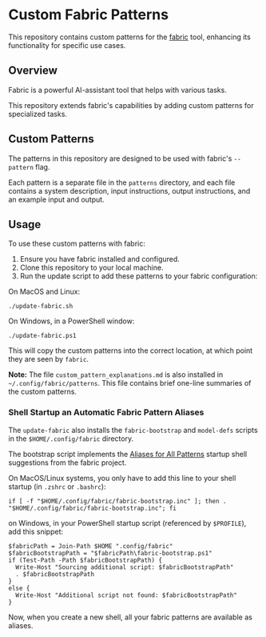 # Custom Fabric Patterns

This repository contains custom patterns for the [fabric](https://github.com/danielmiessler/fabric) tool, enhancing its functionality for specific use cases.

## Overview

Fabric is a powerful AI-assistant tool that helps with various tasks.

This repository extends fabric's capabilities by adding custom patterns for specialized tasks.

## Custom Patterns

The patterns in this repository are designed to be used with fabric's `--pattern` flag.

Each pattern is a separate file in the `patterns` directory, and each file contains a system description,
input instructions, output instructions, and an example input and output.

## Usage

To use these custom patterns with fabric:

1. Ensure you have fabric installed and configured.
2. Clone this repository to your local machine.
3. Run the update script to add these patterns to your fabric configuration:

On MacOS and Linux:

```shell
./update-fabric.sh
```

On Windows, in a PowerShell window:

```shell
./update-fabric.ps1
```

This will copy the custom patterns into the correct location, at which point they are seen by `fabric`.

**Note:** The file `custom_pattern_explanations.md` is also installed in `~/.config/fabric/patterns`. This
file contains brief one-line summaries of the custom patterns.

### Shell Startup an Automatic Fabric Pattern Aliases

The `update-fabric` also installs the `fabric-bootstrap` and `model-defs` scripts in
the `$HOME/.config/fabric` directory.

The bootstrap script implements the [Aliases for All Patterns][aliases] startup
shell suggestions from the fabric project.

On MacOS/Linux systems, you only have to add this line to your shell startup (in `.zshrc` or `.bashrc`):

```shell
if [ -f "$HOME/.config/fabric/fabric-bootstrap.inc" ]; then . "$HOME/.config/fabric/fabric-bootstrap.inc"; fi
```

on Windows, in your PowerShell startup script (referenced by `$PROFILE`), add this snippet:

```shell
$fabricPath = Join-Path $HOME ".config/fabric"
$fabricBootstrapPath = "$fabricPath\fabric-bootstrap.ps1"
if (Test-Path -Path $fabricBootstrapPath) {
  Write-Host "Sourcing additional script: $fabricBootstrapPath"
  . $fabricBootstrapPath
}
else {
  Write-Host "Additional script not found: $fabricBootstrapPath"
}
```

Now, when you create a new shell, all your fabric patterns are available as aliases.

[aliases]: https://github.com/danielmiessler/fabric?tab=readme-ov-file#add-aliases-for-all-patterns
